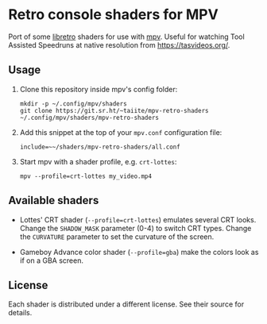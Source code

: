 # Retro console shaders for MPV

Port of some [libretro] shaders for use with [mpv].
Useful for watching Tool Assisted Speedruns at native resolution from
<https://tasvideos.org/>.

## Usage

1. Clone this repository inside mpv's config folder:

   ```
   mkdir -p ~/.config/mpv/shaders
   git clone https://git.sr.ht/~taiite/mpv-retro-shaders ~/.config/mpv/shaders/mpv-retro-shaders
   ```

2. Add this snippet at the top of your `mpv.conf` configuration file:

   ```
   include=~~/shaders/mpv-retro-shaders/all.conf
   ```

3. Start mpv with a shader profile, e.g. `crt-lottes`:

   ```
   mpv --profile=crt-lottes my_video.mp4
   ```

## Available shaders

- Lottes' CRT shader (`--profile=crt-lottes`) emulates several CRT looks.
  Change the `SHADOW_MASK` parameter (0-4) to switch CRT types.
  Change the `CURVATURE` parameter to set the curvature of the screen.

- Gameboy Advance color shader (`--profile=gba`) make the colors look as if on a
  GBA screen.

## License

Each shader is distributed under a different license.
See their source for details.

[libretro]: https://github.com/libretro/glsl-shaders
[mpv]: https://mpv.io
